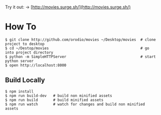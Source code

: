 Try it out: -> [http://movies.surge.sh/](http://movies.surge.sh/)

# How To

```
$ git clone http://github.com/orodio/movies ~/Desktop/movies  # clone project to desktop
$ cd ~/Destop/movies                                          # go into project directory
$ python -m SimpleHTTPServer                                  # start python server
$ open http://localhost:8000
```

## Build Locally
```
$ npm install
$ npm run build-dev   # build non minified assets
$ npm run build       # build minified assets
$ npm run watch       # watch for changes and build non minified assets
```
